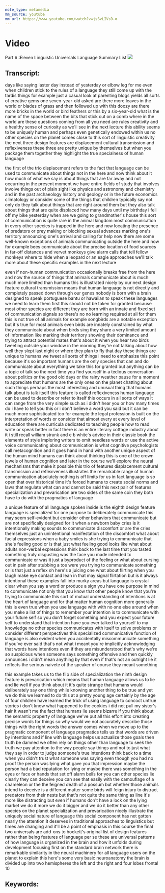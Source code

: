 ```yaml
---
note_type: metamedia
mm_source: youtube
mm_url: https://www.youtube.com/watch?v=jsSvLIVsD-o
---
```


# Video
Part 6 :Eleven Linguistic Universals Language Summary List
![](https://www.youtube.com/watch?v=jsSvLIVsD-o)

## Transcript:
days like saying laster day instead of
yesterday or elbow leg for me
even when children stick to the rules of
a language they still come up with the
tardis things
for example just a casual look at
parenting blogs yields
all sorts of creative gems one
seven-year-old asked are there more
leaves in the world
or blades of grass and then followed up
with this doozy
are there more bricks in the world or
bird feathers
or this by a six-year-old what is the
name of the space
between the bits that stick out on a
comb
where in the world are these questions
coming from
all you need are rules creativity and a
healthy sense of curiosity
as we'll see in the next lecture this
ability seems to be uniquely human and
perhaps even genetically endowed within
us
no other species on the planet comes
close to this sort of linguistic
creativity
the next three design features are
displacement
cultural transmission and reflexiveness
these three are pretty unique by
themselves but when you package them
together
they highlight the true specialness of
human language

the first of the trio displacement
refers to the fact that language can be
used to communicate about things
not in the here and now think about it
how much of what we say is about things
that are far away and not occurring in
the present moment
we have entire fields of study that
involves
involve things out of plain sight like
physics and astronomy and chemistry
and in the past archaeology history and
geology
or in the future economics climatology
or consider some of the things that
children typically say
not only do they talk about things that
are right around them but they
also talk about things that are quite
displaced
how many days until my birthday i fell
off my bike yesterday
when are we going to grandmother's house
this sort of communication is quite rare
in the animal kingdom
most communication in every other
species is trapped in the here and now
locating the presence of predators or
prey
making or blocking sexual advances
marking one's territory
announcing one's arrival and calling for
help
now there are some well-known exceptions
of animals communicating
outside the here and now for example
bees communicate about the precise
location of food sources in
far-off distances and vervet monkeys
give alarm calls that tell fellow
monkeys
where to hide when a leopard or an eagle
approaches
we'll talk more about these specific
examples in the next lecture

even if non-human communication
occasionally breaks free from the here
and now
the source of things that animals
communicate about
is much much more limited than humans
this is illustrated nicely by our next
design feature
cultural transmission means that human
language is not
directly and completely passed down
through our genes
nobody is born with a brain designed to
speak
portuguese bantu or hawaiian to speak
these languages
we need to learn them first this should
not be taken for granted
because most other species are different
they are born with an innate and fixed
set of communication signals
so there's no no learning required at
all for them
this is not true of all animals for
example songbirds are a notable
exception
but it's true for most animals
even birds are innately constrained by
what they communicate
about when birds sing they share a very
limited amount of information
like marking their territory showing
their dominance and trying to attract
potential mates
that's about it when you hear two birds
tweeting outside your window in the
morning
they're not talking about how well they
slept last night or where they plan to
fly that day
these things are unique to humans we
tweet all sorts of things
i need to emphasize this point because
it's so important
humans are the only species that can and
do
communicate about everything we take
this for granted
but anything can be a topic of talk
so the next time you find yourself in a
tedious conversation about
politics or the good old days or the
rainy weather
pause for a moment to appreciate that
humans are the only ones on the planet
chatting about such things
perhaps the most interesting and unusual
thing that humans talk about
is talk itself this feature is called
reflexiveness human language can be used
to describe or refer to itself
this occurs in all sorts of ways it can
range from the very simple
such as i didn't hear you or how many
times do i have to tell you this or
i don't believe a word you said but it
can be much more sophisticated too
for example the legal profession is
built on the interpretation of words
or consider that almost every at every
level of education
there are curricula dedicated to
teaching people how to read
write or speak better in fact there is
an entire
literary cottage industry about it i
still recall william strunk
and e b white's advice in their classic
book
the elements of style imploring writers
to
omit needless words or use the active
voice
communicating about communication is
what cognitive psychologists call
metacognition and it goes hand in hand
with another unique aspect of the human
mind
humans can think about thinking this is
one of the crown jewels of human
cognition
and later in the course we'll explore
the neural mechanisms that make it
possible
this trio of features displacement
cultural transmission
and reflexiveness illustrates the
remarkable range of human communication
absolutely nothing is off limits for us
in fact language is so open that over
historical time
it's forced humans to create social
norms and laws that regulate what can
and cannot be said this next pair of
features
specialization and prevarication are two
sides of the same coin they both have to
do with the pragmatics of language

a unique feature of all language spoken
inside
is the eighth design feature language is
specialized for one purpose
to deliberately communicate this may
seem self-evident but consider
other behaviors that communicate but are
not specifically designed for it
when a newborn baby cries is it
intentionally making sounds to
communicate discomfort
or are the cries themselves just an
unintentional manifestation of the
discomfort
what about facial expressions when a
baby smiles
is she trying to communicate that she's
feeling good
or is that just what feeling good looks
like
what about adults non-verbal expressions
think back to the last time that you
tasted something truly disgusting
was the face you made intended to
communicate or was it just a byproduct
of the feeling
or what about cursing out in pain after
stubbing a toe
were you trying to communicate something
or is that just a reflex
oh here's a juicing one what about
flirting
when you laugh make eye contact and lean
in
that may signal flirtation but is it
always intentional
these examples fall into murky areas but
language is
crystal clear when you say a word or
produce a sign
you have one purpose in mind to
communicate
not only that you know that other people
know that you're trying to communicate
this sort of mutual understanding of
intentions is at the heart of language
and for that matter human cognition more
generally
this is even true when you use language
with with no one else around
when you make a list of things to
remember your intention is to
communicate with your future self so you
don't forget something
and you expect your future self to
understand that intention
have you ever talked to yourself to my
knowledge
no other species communicates with
itself to solve
problems or consider different
perspectives
this specialized communicative function
of language is also evident when you
accidentally miscommunicate something
if you've ever said that's not what i
meant
you're implicitly acknowledging that
words have intentions even if they are
misunderstood that's why we're so
suspicious when someone says something
offensive and then quickly announces
i didn't mean anything by that even if
that's not an outright lie
it reflects the serious naivete of the
speaker
of course they meant something

this example takes us to the flip side
of specialization
the ninth design feature is
prevarication which means that human
language
allows us to lie and lie well
if you think about it it's quite strange
that humans would deliberately say
one thing while knowing another thing to
be true
and yet we do this we learned to do this
at a pretty young age
certainly by the age of four children
have learned the trick of using language
to concoct
untrue stories i don't know what
happened to the cookies
i did not pull my sister's hair it
wasn't me
the fact that humans lie seems bizarre
if you think about the semantic property
of language
we've put all this effort into creating
precise words for things
so why would we not accurately describe
those things with the right words
the answer comes when we move up to the
pragmatic component of language
pragmatics tells us that words are
driven by intentions
and if line with language helps us
actualize those goals
then truth be damned we often rely on
things
other than language to seek the truth we
pay attention to the way people say
things and not to just what they say in
order to judge someone's true intentions
think back to a time when you didn't
trust what someone was saying
even though you had no proof the person
was lying what gave you that impression
maybe the person had a bad reputation
for lying or maybe there was something
in the eyes or face or hands
that set off alarm bells for you can
other species lie
clearly they can deceive you can see
that easily with the
camouflage of a chameleon or the the
feigned death of a possum
but whether those animals intend to
deceive is a different matter
some birds will feign injury to distract
predators from their nests
but that's not quite the same thing as
line it's more like distracting
but even if humans don't have a lock on
the lying market
we do it more we do it bigger and we do
it better than
any other species on the planet
specialization and prevarication nicely
illustrate
the uniquely social nature of language
this social component has not gotten
nearly the attention it deserves in
traditional approaches to linguistics
but times are changing
and it'll be a point of emphasis in this
course
the final two universals are add-ons to
hockett's original list of design
features
rather than being features of language
per se
these are universal patterns of how
language is organized in the brain
and how it unfolds during development
focusing first on the standard brain
network
there is remarkable similarity in the
neural machinery for
all language users on the planet to
explain this
here's some very basic neuroanatomy the
brain is divided up into two hemispheres
the left and the right
and four lobes frontal 10


## Keywords:
